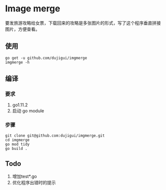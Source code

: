 # Image merge

要发旅游攻略给女票，下载回来的攻略是多张图片的形式，写了这个程序垂直拼接图片，方便查看。

## 使用

```shell
go get -u github.com/dujigui/imgmerge
imgmerge -h
```

## 编译

### 要求
1. go1.11.2
2. 启动 go module

### 步骤
```shell
git clone git@github.com:dujigui/imgmerge.git
cd imgmerge
go mod tidy
go build .
```

## Todo

1. 增加test*.go
2. 优化程序出错时的提示